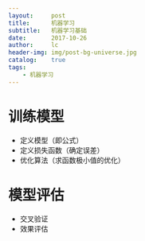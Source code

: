 ```yaml
---
layout:     post
title:      机器学习
subtitle:   机器学习基础
date:       2017-10-26
author:     lc
header-img: img/post-bg-universe.jpg
catalog:    true
tags:
    - 机器学习
---
```


# 训练模型 #  
* 定义模型（即公式）
* 定义损失函数（确定误差）
* 优化算法（求函数极小值的优化）

# 模型评估 #
* 交叉验证
* 效果评估
